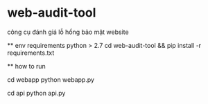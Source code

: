 # web-audit-tool
công cụ đánh giá lỗ hổng bảo mật website

** env requirements 
python > 2.7
cd web-audit-tool && pip install -r requirements.txt

** how to run 

cd webapp
python webapp.py 

cd api
python api.py 
